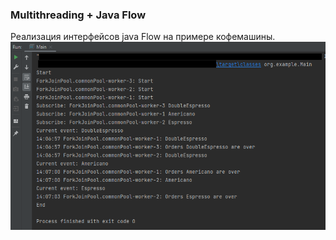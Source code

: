 ### Multithreading + Java Flow
Реализация интерфейсов java Flow на примере кофемашины.
![plot](./images/1.png)